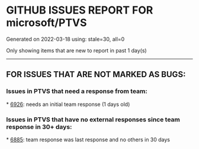 
# GITHUB ISSUES REPORT FOR microsoft/PTVS


Generated on 2022-03-18 using: stale=30, all=0


Only showing items that are new to report in past 1 day(s)


---

## FOR ISSUES THAT ARE NOT MARKED AS BUGS:


### Issues in PTVS that need a response from team:


\* [6926](https://github.com/microsoft/PTVS/issues/6926 "No Longer Able to Set Python Editor for different file extensions in VS2022"): needs an initial team response (1 days old)

### Issues in PTVS that have no external responses since team response in 30+ days:


\* [6885](https://github.com/microsoft/PTVS/issues/6885 "Visual Studio 2022 intellisense autocomplete erroneous deletions"): team response was last response and no others in 30 days
